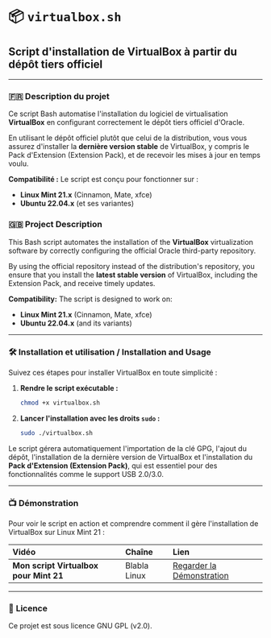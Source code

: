 # 📦 `virtualbox.sh`

## Script d'installation de VirtualBox à partir du dépôt tiers officiel

-----

### 🇫🇷 **Description du projet**

Ce script Bash automatise l'installation du logiciel de virtualisation **VirtualBox** en configurant correctement le dépôt tiers officiel d'Oracle.

En utilisant le dépôt officiel plutôt que celui de la distribution, vous vous assurez d'installer la **dernière version stable** de VirtualBox, y compris le Pack d'Extension (Extension Pack), et de recevoir les mises à jour en temps voulu.

**Compatibilité :**
Le script est conçu pour fonctionner sur :

  * **Linux Mint 21.x** (Cinnamon, Mate, xfce)
  * **Ubuntu 22.04.x** (et ses variantes)

### 🇬🇧 **Project Description**

This Bash script automates the installation of the **VirtualBox** virtualization software by correctly configuring the official Oracle third-party repository.

By using the official repository instead of the distribution's repository, you ensure that you install the **latest stable version** of VirtualBox, including the Extension Pack, and receive timely updates.

**Compatibility:**
The script is designed to work on:

  * **Linux Mint 21.x** (Cinnamon, Mate, xfce)
  * **Ubuntu 22.04.x** (and its variants)

-----

### 🛠️ **Installation et utilisation / Installation and Usage**

Suivez ces étapes pour installer VirtualBox en toute simplicité :

1.  **Rendre le script exécutable :**

    ```bash
    chmod +x virtualbox.sh
    ```

2.  **Lancer l'installation avec les droits `sudo` :**

    ```bash
    sudo ./virtualbox.sh
    ```

Le script gérera automatiquement l'importation de la clé GPG, l'ajout du dépôt, l'installation de la dernière version de VirtualBox et l'installation du **Pack d'Extension (Extension Pack)**, qui est essentiel pour des fonctionnalités comme le support USB 2.0/3.0.

-----

### 📺 **Démonstration**

Pour voir le script en action et comprendre comment il gère l'installation de VirtualBox sur Linux Mint 21 :

| Vidéo | Chaîne | Lien |
| :--- | :--- | :--- |
| **Mon script Virtualbox pour Mint 21** | Blabla Linux | [Regarder la Démonstration](http://www.youtube.com/watch?v=IiWoVe8r9FQ) |

-----

### 📝 **Licence**

Ce projet est sous licence GNU GPL (v2.0).
